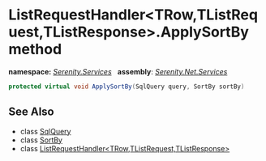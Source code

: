 # ListRequestHandler&lt;TRow,TListRequest,TListResponse&gt;.ApplySortBy method
**namespace:** *[Serenity.Services](../../README.md#serenity.services-namespace)*   **assembly**: *[Serenity.Net.Services](../../README.md)*

```csharp
protected virtual void ApplySortBy(SqlQuery query, SortBy sortBy)
```

## See Also

* class [SqlQuery](../Serenity.Net.Data/../../Serenity.Data/SqlQuery.md)
* class [SortBy](../SortBy.md)
* class [ListRequestHandler&lt;TRow,TListRequest,TListResponse&gt;](../ListRequestHandler-3.md)